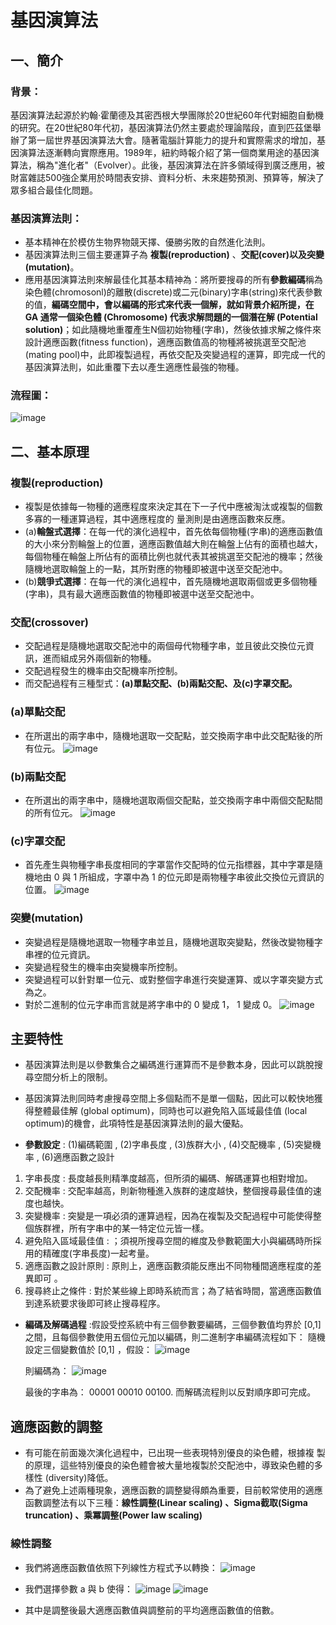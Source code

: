 
# 基因演算法
## 一、簡介

### 背景：

基因演算法起源於約翰·霍蘭德及其密西根大學團隊於20世紀60年代對細胞自動機的研究。在20世紀80年代初，基因演算法仍然主要處於理論階段，直到匹茲堡舉辦了第一屆世界基因演算法大會。隨著電腦計算能力的提升和實際需求的增加，基因演算法逐漸轉向實際應用。1989年，紐約時報介紹了第一個商業用途的基因演算法，稱為"進化者"（Evolver）。此後，基因演算法在許多領域得到廣泛應用，被財富雜誌500強企業用於時間表安排、資料分析、未來趨勢預測、預算等，解決了眾多組合最佳化問題。

### 基因演算法則：

* 基本精神在於模仿生物界物競天擇、優勝劣敗的自然進化法則。
* 基因演算法則三個主要運算子為 **複製(reproduction)** 、**交配(cover)**以及**突變(mutation)**。
* 應用基因演算法則來解最佳化其基本精神為：將所要搜尋的所有**參數編碼**稱為染色體(chromosonl)的離散(discrete)或二元(binary)字串(string)來代表參數的值，**編碼空間中，會以編碼的形式來代表一個解，就如背景介紹所提，在 GA 通常一個染色體 (Chromosome) 代表求解問題的一個潛在解 (Potential solution)**；如此隨機地重覆產生N個初始物種(字串)，然後依據求解之條件來設計適應函數(fitness function)，適應函數值高的物種將被挑選至交配池(mating pool)中，此即複製過程，再依交配及突變過程的運算，即完成一代的基因演算法則，如此重覆下去以產生適應性最強的物種。

### 流程圖：
![image](https://github.com/soon1110014/alg112a/assets/105185732/a88d88e0-3e8a-46fc-bd0b-582168789a79)

## 二、基本原理

### 複製(reproduction)
* 複製是依據每一物種的適應程度來決定其在下一子代中應被淘汰或複製的個數多寡的一種運算過程，其中適應程度的   量測則是由適應函數來反應。
* (a)**輪盤式選擇**：在每一代的演化過程中，首先依每個物種(字串)的適應函數值的大小來分割輪盤上的位置，適應函數值越大則在輪盤上佔有的面積也越大，每個物種在輪盤上所佔有的面積比例也就代表其被挑選至交配池的機率；然後隨機地選取輪盤上的一點，其所對應的物種即被選中送至交配池中。
* (b)**競爭式選擇**：在每一代的演化過程中，首先隨機地選取兩個或更多個物種(字串)，具有最大適應函數值的物種即被選中送至交配池中。

### 交配(crossover)
* 交配過程是隨機地選取交配池中的兩個母代物種字串，並且彼此交換位元資訊，進而組成另外兩個新的物種。
* 交配過程發生的機率由交配機率所控制。
* 而交配過程有三種型式：**(a)單點交配、(b)兩點交配、及(c)字罩交配。**

### (a)單點交配
* 在所選出的兩字串中，隨機地選取一交配點，並交換兩字串中此交配點後的所有位元。
![image](https://github.com/soon1110014/alg112a/assets/105185732/068919e8-7d6b-4ca2-b330-a10db4b36f15)

### (b)兩點交配
* 在所選出的兩字串中，隨機地選取兩個交配點，並交換兩字串中兩個交配點間的所有位元。 
![image](https://github.com/soon1110014/alg112a/assets/105185732/20dc0740-4d39-4f5d-a262-c2516a9dbc41)

### (c)字罩交配
* 首先產生與物種字串長度相同的字罩當作交配時的位元指標器，其中字罩是隨機地由 0 與 1 所組成，字罩中為 1 的位元即是兩物種字串彼此交換位元資訊的位置。
![image](https://github.com/soon1110014/alg112a/assets/105185732/dfad9103-3ea4-46df-954f-c542b666bf25)

### 突變(mutation)
* 突變過程是隨機地選取一物種字串並且，隨機地選取突變點，然後改變物種字串裡的位元資訊。
* 突變過程發生的機率由突變機率所控制。
* 突變過程可以針對單一位元、或對整個字串進行突變運算、或以字罩突變方式為之。
* 對於二進制的位元字串而言就是將字串中的 0 變成 1， 1 變成 0。
![image](https://github.com/soon1110014/alg112a/assets/105185732/3c7fc6d9-1f03-4c29-b5e1-993f7b78add7)

## 主要特性
* 基因演算法則是以參數集合之編碼進行運算而不是參數本身，因此可以跳脫搜尋空間分析上的限制。
* 基因演算法則同時考慮搜尋空間上多個點而不是單一個點，因此可以較快地獲得整體最佳解 (global optimum)，同時也可以避免陷入區域最佳值 (local optimum)的機會，此項特性是基因演算法則的最大優點。

* **參數設定** : (1)編碼範圍 , (2)字串長度 , (3)族群大小 , (4)交配機率 , (5)突變機率 , (6)適應函數之設計
1. 字串長度 : 長度越長則精準度越高，但所須的編碼、解碼運算也相對增加。 
2. 交配機率 : 交配率越高，則新物種進入族群的速度越快，整個搜尋最佳值的速度也越快。 
3. 突變機率 : 突變是一項必須的運算過程，因為在複製及交配過程中可能使得整個族群裡，所有字串中的某一特定位元皆一樣。 
4. 避免陷入區域最佳值 : ；須視所搜尋空間的維度及參數範圍大小與編碼時所採用的精確度(字串長度)一起考量。 
5. 適應函數之設計原則 : 原則上，適應函數須能反應出不同物種間適應程度的差異即可 。
6. 搜尋終止之條件 : 對於某些線上即時系統而言；為了結省時間，當適應函數值到達系統要求後即可終止搜尋程序。
* **編碼及解碼過程** :假設受控系統中有三個參數要編碼，三個參數值均界於 [0,1] 之間，且每個參數使用五個位元加以編碼，則二進制字串編碼流程如下： 
     隨機設定三個變數值於 [0,1] ，假設：
![image](https://github.com/soon1110014/alg112a/assets/105185732/95df3b5c-5068-430a-9af8-1e75c699a3b0)

     則編碼為： 
![image](https://github.com/soon1110014/alg112a/assets/105185732/512c4feb-f6e9-4256-b797-1c3d178b899b)

     最後的字串為： 00001 00010 00100. 而解碼流程則以反對順序即可完成。

## 適應函數的調整

* 有可能在前面幾次演化過程中，已出現一些表現特別優良的染色體，根據複 製的原理，這些特別優良的染色體會被大量地複製於交配池中，導致染色體的多樣性 (diversity)降低。
* 為了避免上述兩種現象，適應函數的調整變得頗為重要，目前較常使用的適應函數調整法有以下三種：**線性調整(Linear scaling) 、Sigma截取(Sigma truncation) 、乘冪調整(Power law scaling)**
### 線性調整
* 我們將適應函數值依照下列線性方程式予以轉換： 
![image](https://github.com/soon1110014/alg112a/assets/105185732/d2c32a64-8824-48d2-b471-2494125a5b81)

* 我們選擇參數 a 與 b 使得：
![image](https://github.com/soon1110014/alg112a/assets/105185732/6da62387-fe06-4a24-8ce4-0bde5b09a0ac)
![image](https://github.com/soon1110014/alg112a/assets/105185732/4b147252-416c-42f8-be7d-36336161c579)
* 其中是調整後最大適應函數值與調整前的平均適應函數值的倍數。




  
  









